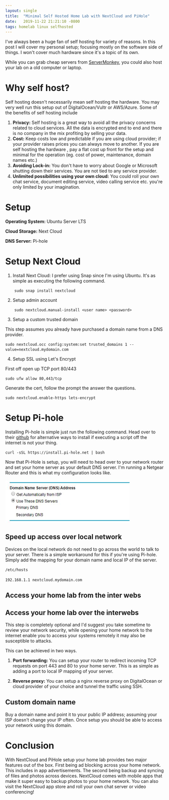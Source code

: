 ```yaml
---
layout: single
title:  "Minimal Self Hosted Home Lab with NextCloud and PiHole"
date:   2019-11-22 21:21:10 -0800
tags: homelab linux selfhosted
---
```


I've always been a huge fan of self hosting for variety of reasons. In this post I will cover my personal setup; focusing mostly on the software side of things. I won't cover much hardware since it's a topic of its own. 

While you can grab cheap servers from [ServerMonkey](https://www.servermonkey.com), you could also host your lab on a old computer or laptop. 

# Why self host?

Self hosting doesn't necessarily mean self hosting the hardware. You may very well run this setup out of DigitalOcean/Vultr or AWS/Azure. Some of the benefits of self hosting include

1. **Privacy:** Self hosting is a great way to avoid all the privacy concerns related to cloud services. All the data is encrypted end to end and there is no company in the mix profiting by selling your data.
2. **Cost:** Keep costs low and predictable if you are using cloud provider; if your provider raises prices you can always move to another. If you are self hosting the hardware , pay a flat cost up front for the setup and minimal for the operation (eg. cost of power, maintenance, domain names etc.)
3. **Avoiding Lock-in:** You don't have to worry about Google or Microsoft shutting down their services. You are not tied to any service provider.
4. **Unlimited possibilities using your own cloud:** You could roll your own chat service, document editing service, video calling service etc. you're only limited by your imagination.

# Setup

**Operating System:** Ubuntu Server LTS

**Cloud Storage:** Next Cloud

**DNS Server:** Pi-hole

# Setup Next Cloud

1. Install Next Cloud: I prefer using Snap since I'm using Ubuntu. It's as simple as executing the following command.
```
    sudo snap install nextcloud
```
2. Setup admin account
```
    sudo nextcloud.manual-install <user name> <password>
```
3. Setup a custom trusted domain

This step assumes you already have purchased a domain name from a DNS provider.

    sudo nextcloud.occ config:system:set trusted_domains 1 --value=nextcloud.mydomain.com

4. Setup SSL using Let's Encrypt

First off open up TCP port 80/443

    sudo ufw allow 80,443/tcp

Generate the cert, follow the prompt the answer the questions.

    sudo nextcloud.enable-https lets-encrypt

# Setup Pi-hole

Installing Pi-hole is simple just run the following command. Head over to their [github](https://github.com/pi-hole/pi-hole) for alternative ways to install if executing a script off the internet is not your thing.

    curl -sSL https://install.pi-hole.net | bash

Now that Pi-Hole is setup, you will need to head over to your network router and set your home server as your default DNS server. I'm running a Netgear Router and this is what my configuration looks like.

![](assets/img/dns-02ef144f-41cf-4390-8da3-f9ee7f10e92f.jpg)

## Speed up access over local network

Devices on the local network do not need to go across the world to talk to your server. There is a simple workaround for this if you're using Pi-hole. Simply add the mapping for your domain name and local IP of the server.

    /etc/hosts
    
    192.168.1.1 nextcloud.mydomain.com

## Access your home lab from the inter webs

## Access your home lab over the interwebs

This step is completely optional and I'd suggest you take sometime to review your network security, while opening your home network to the internet enable you to access your systems remotely it may also be susceptible to attacks.

This can be achieved in two ways.

1) **Port forwarding:** You can setup your router to redirect incoming TCP requests on port 443 and 80 to your home server. This is as simple as adding a port to local IP mapping of your server.

2) **Reverse proxy:** You can setup a nginx reverse proxy on DigitalOcean or cloud provider of your choice and tunnel the traffic using SSH. 

## Custom domain name

Buy a domain name and point it to your public IP address; assuming your ISP doesn't change your IP often. Once setup you should be able to access your network using this domain.

# Conclusion

With NextCloud and PiHole setup your home lab provides two major features out of the box. First being ad blocking across your home network. This includes in app advertisements. The second being backup and syncing of files and photos across devices. NextCloud comes with mobile apps that make it super easy to backup photos to your home network. You can also visit the NextCloud app store and roll your own chat server or video conferencing!

